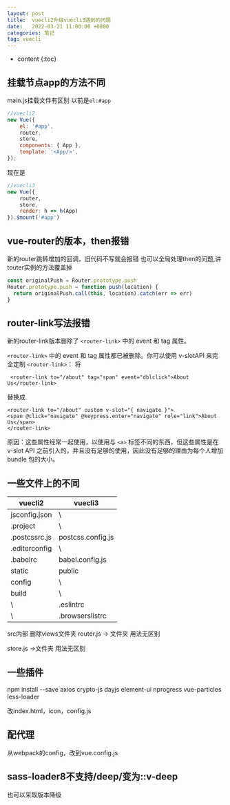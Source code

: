 ```yaml
---
layout: post
title:  vuecli2升级vuecli3遇到的问题
date:   2022-03-21 11:00:00 +0800
categories: 笔记
tag: vuecli
---
```

* content
{:toc}

## 挂载节点app的方法不同

main.js挂载文件有区别
    以前是`el:#app`

```js
//vuecli2
new Vue({
    el: '#app',
    router,
    store,
    components: { App },
    template: '<App/>',
});
```

现在是

```js
//vuecli3
new Vue({
    router,
    store,
    render: h => h(App)
}).$mount('#app')

```

## vue-router的版本，then报错

新的router跳转增加的回调，旧代码不写就会报错
也可以全局处理then的问题,讲touter实例的方法覆盖掉

```js
const originalPush = Router.prototype.push
Router.prototype.push = function push(location) {
  return originalPush.call(this, location).catch(err => err)
}
```

## router-link写法报错

新的router-link版本删除了 `<router-link>` 中的 event 和 tag 属性。

`<router-link>` 中的 event 和 tag 属性都已被删除。你可以使用 v-slotAPI 来完全定制 `<router-link>`：
将

```vue
 <router-link to="/about" tag="span" event="dblclick">About Us</router-link>
```

 替换成

```vue
<router-link to="/about" custom v-slot="{ navigate }">   
<span @click="navigate" @keypress.enter="navigate" role="link">About Us</span> 
</router-link> 
```

原因：这些属性经常一起使用，以使用与 `<a>` 标签不同的东西，但这些属性是在 v-slot API 之前引入的，并且没有足够的使用，因此没有足够的理由为每个人增加 bundle 包的大小。

## 一些文件上的不同

vuecli2 | vuecli3
--|--
jsconfig.json | \
.project | \
.postcssrc.js | postcss.config.js
.editorconfig | \
.babelrc | babel.config.js
static | public
config | \
build | \
\ | .eslintrc
\ | .browserslistrc

src内部
删除views文件夹
router.js -> 文件夹 用法无区别

store.js ->文件夹 用法无区别

## 一些插件

npm install --save axios crypto-js dayjs element-ui nprogress vue-particles less-loader

改index.html，icon，config.js

## 配代理

从webpack的config，改到vue.config.js

## sass-loader8不支持/deep/变为::v-deep

也可以采取版本降级
